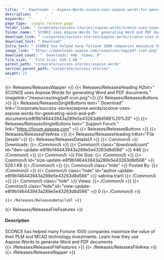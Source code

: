 ```yaml
---
title:  "  Downloads ---Aspose.Words-sconce-uses-aspose.words-for-generating-word-and-pdf-documents . " 
description:  "    . " 
keywords:  "    . " 
page_type:  single_release_page
folder_link: " corporate/success-stories/aspose.words/sconce-uses-aspose.words-for-generating-word-and-pdf-documents/"
folder_name: " SCONCE uses Aspose.Words for generating Word and PDF documents."
download_link: " /corporate/success-stories/aspose.words/sconce-uses-aspose.words-for-generating-word-and-pdf-documents/e8f9b146443943a289e5e43263d8d566"
download_text: " Download"
Intro_text: " SCONCE has helped many Fortune 1000 companies maximize the value of their PLM an..."
image_link: " https://downloads.aspose.com/resources/img/pdf-icon.png"
download_count: "  Downloads: 446  Views: 0"
file_size: "  File Size: 529.1 KB "
parent_path: "corporate/success-stories/aspose.words"
section_parent_path: "corporate/success-stories"
weight: 23 
---
```


{{< Releases/ReleasesWapper >}}
  {{< Releases/ReleasesHeading H2txt=" SCONCE uses Aspose.Words for generating Word and PDF documents." imagelink="/resources/img/pdf-icon.png">}}
  {{< Releases/ReleasesButtons >}}
    {{< Releases/ReleasesSingleButtons text=" Download" link="/corporate/success-stories/aspose.words/sconce-uses-aspose.words-for-generating-word-and-pdf-documents/e8f9b146443943a289e5e43263d8d566%20%20" >}}
    {{< Releases/ReleasesSingleButtons text=" Support Forum " link="https://forum.aspose.com" >}}
  {{< Releases/ReleasesButtons >}}
  {{< Releases/ReleasesFileArea >}}
    {{< Releases/ReleasesHeading h4txt="File Details">}}
    {{< Releases/ReleasesDetailsUl >}}
            {{< Common/li  >}} Downloads: {{< /Common/li >}} 
      {{< Common/li class="downloadcount" id="dwn-update-e8f9b146443943a289e5e43263d8d566" >}} 446 {{< /Common/li >}} 
      {{< Common/li  >}} File Size: {{< /Common/li >}} 
      {{< Common/li id="size-update-e8f9b146443943a289e5e43263d8d566" >}} 529.1 KB {{< /Common/li >}} 
      {{< Common/li  class="hide" >}} Posted By: {{< /Common/li >}} 
      {{< Common/li class="hide" id="author-update-e8f9b146443943a289e5e43263d8d566" >}} sabrina.tran1 {{< /Common/li >}} 
      {{< Common/li class="hide"  >}} Views: {{< /Common/li >}} 
      {{< Common/li class="hide" id="view-update-e8f9b146443943a289e5e43263d8d566" >}} 0 {{< /Common/li >}} 

    {{< /Releases/ReleasesDetailsUl >}}

  {{< Releases/ReleasesFileFeatures >}}
      <h4>Description</h4><div class="HTMLDescription">SCONCE has helped many Fortune 1000 companies maximize the value of their PLM and MCAD technology investments. Learn how they use Aspose.Words to generate Word and PDF documents</div>
  {{< /Releases/ReleasesFileFeatures >}}
 {{< /Releases/ReleasesFileArea >}}
{{< /Releases/ReleasesWapper >}}


